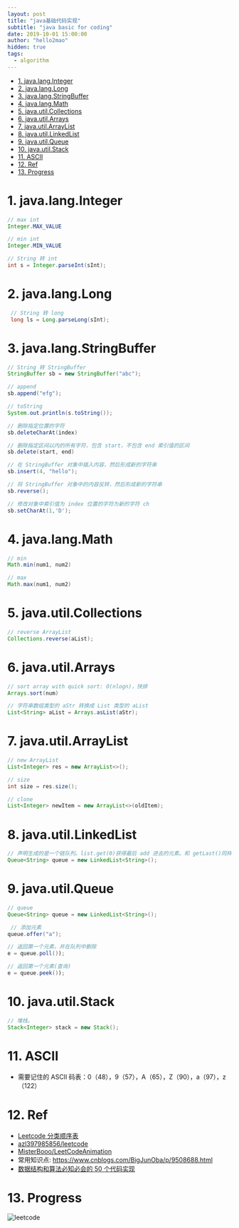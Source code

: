 ```yaml
---
layout: post
title: "java基础代码实现"
subtitle: "java basic for coding"
date: 2019-10-01 15:00:00
author: "hello2mao"
hidden: true
tags:
  - algorithm
---
```


<!-- TOC -->

- [1. java.lang.Integer](#1-javalanginteger)
- [2. java.lang.Long](#2-javalanglong)
- [3. java.lang.StringBuffer](#3-javalangstringbuffer)
- [4. java.lang.Math](#4-javalangmath)
- [5. java.util.Collections](#5-javautilcollections)
- [6. java.util.Arrays](#6-javautilarrays)
- [7. java.util.ArrayList](#7-javautilarraylist)
- [8. java.util.LinkedList](#8-javautillinkedlist)
- [9. java.util.Queue](#9-javautilqueue)
- [10. java.util.Stack](#10-javautilstack)
- [11. ASCII](#11-ascii)
- [12. Ref](#12-ref)
- [13. Progress](#13-progress)

<!-- /TOC -->

# 1. java.lang.Integer

```java
// max int
Integer.MAX_VALUE

// min int
Integer.MIN_VALUE

// String 转 int
int s = Integer.parseInt(sInt);
```

# 2. java.lang.Long

```java
 // String 转 long
 long ls = Long.parseLong(sInt);
```

# 3. java.lang.StringBuffer

```java
// String 转 StringBuffer
StringBuffer sb = new StringBuffer("abc");

// append
sb.append("efg");

// toString
System.out.println(s.toString());

// 删除指定位置的字符
sb.deleteCharAt(index)

// 删除指定区间以内的所有字符，包含 start，不包含 end 索引值的区间
sb.delete(start, end)

// 在 StringBuffer 对象中插入内容，然后形成新的字符串
sb.insert(4, "hello");

// 将 StringBuffer 对象中的内容反转，然后形成新的字符串
sb.reverse();

// 修改对象中索引值为 index 位置的字符为新的字符 ch
sb.setCharAt(1,'D');
```

# 4. java.lang.Math

```java
// min
Math.min(num1, num2)

// max
Math.max(num1, num2)
```

# 5. java.util.Collections

```java
// reverse ArrayList
Collections.reverse(aList);
```

# 6. java.util.Arrays

```java
// sort array with quick sort: O(nlogn)，快排
Arrays.sort(num)

// 字符串数组类型的 aStr 转换成 List 类型的 aList
List<String> aList = Arrays.asList(aStr);
```

# 7. java.util.ArrayList

```java
// new ArrayList
List<Integer> res = new ArrayList<>();

// size
int size = res.size();

// clone
List<Integer> newItem = new ArrayList<>(oldItem);
```

# 8. java.util.LinkedList

```java
// 声明生成的是一个链队列。list.get(0)获得最后 add 进去的元素。和 getLast()同样效果。
Queue<String> queue = new LinkedList<String>();
```

# 9. java.util.Queue

```java
// queue
Queue<String> queue = new LinkedList<String>();

 // 添加元素
queue.offer("a");

// 返回第一个元素，并在队列中删除
e = queue.poll());

// 返回第一个元素(查询)
e = queue.peek());
```

# 10. java.util.Stack

```java
// 堆栈。
Stack<Integer> stack = new Stack();
```

# 11. ASCII

- 需要记住的 ASCII 码表：0（48），9（57），A（65），Z（90），a（97），z（122）

# 12. Ref

- [Leetcode 分类顺序表](https://cspiration.com/leetcodeClassification)
- [azl397985856/leetcode](https://github.com/azl397985856/leetcode)
- [MisterBooo/LeetCodeAnimation](https://github.com/MisterBooo/LeetCodeAnimation)
- 常用知识点: https://www.cnblogs.com/BigJunOba/p/9508688.html
- [数据结构和算法必知必会的 50 个代码实现](https://github.com/wangzheng0822/algo)

# 13. Progress

![leetcode](https://leetcode-badge.chyroc.cn/?name=hello2mao)
